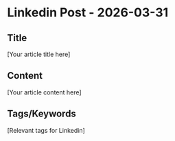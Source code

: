 # Linkedin Post - 2026-03-31

## Title
[Your article title here]

## Content
[Your article content here]

## Tags/Keywords
[Relevant tags for Linkedin]
